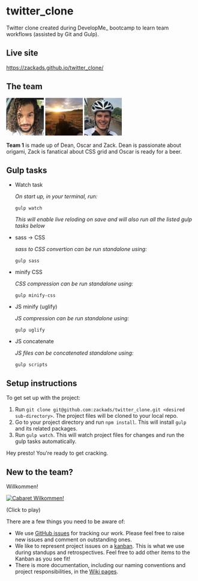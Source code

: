 # twitter_clone

Twitter clone created during DevelopMe\_ bootcamp to learn team workflows (assisted by Git and Gulp).

## Live site

https://zackads.github.io/twitter_clone/

## The team

<img src="./assets/TQG6S9CJF-U014M29AW5R-ea7f4ee933a0-512.png" width="100px">
<img src="./assets/TQG6S9CJF-U012WMQGPA7-9db5a4572c0d-512.jpg" width="100px">
<img src="./assets/TQG6S9CJF-UQT7KQCLC-ed8d50fc6679-512.png" width="100px">

<strong>Team 1</strong> is made up of Dean, Oscar and Zack. Dean is passionate about origami, Zack is fanatical about CSS grid and Oscar is ready for a beer.

## Gulp tasks

- Watch task

    *On start up, in your terminal, run:*
    ```
    gulp watch
    ```
    *This will enable live reloding on save and will also run all the listed gulp tasks below* 

- sass -> CSS

    *sass to CSS convertion can be run standalone using:*
    ```
    gulp sass
    ```
- minify CSS

    *CSS compression can be run standalone using:*
    ```
    gulp minify-css
    ```
- JS minify (uglify)

    *JS compression can be run standalone using:*
    ```
    gulp uglify
    ```

- JS concatenate

  *JS files can be concatenated standalone using:*
    ```
    gulp scripts
    ```


## Setup instructions

To get set up with the project:

1.  Run `git clone git@github.com:zackads/twitter_clone.git <desired sub-directory>`. The project files will be cloned to your local repo.
2.  Go to your project directory and run `npm install`. This will install `gulp` and its related packages.
3.  Run `gulp watch`. This will watch project files for changes and run the gulp tasks automatically.

Hey presto! You're ready to get cracking.

## New to the team?

Willkommen!

[![Cabaret Wilkommen!](https://img.youtube.com/vi/hBlB8RAJEEc/0.jpg)](https://www.youtube.com/watch?v=hBlB8RAJEEc)

(Click to play)

There are a few things you need to be aware of:

- We use [GitHub issues](https://github.com/zackads/twitter_clone/issues) for tracking our work. Please feel free to raise new issues and comment on outstanding ones.
- We like to represent project issues on a [kanban](https://github.com/zackads/twitter_clone/projects/1). This is what we use during standups and retrospectives. Feel free to add other items to the Kanban as you see fit!
- There is more documentation, including our naming conventions and project responsibilities, in the [Wiki pages](https://github.com/zackads/twitter_clone/wiki).
